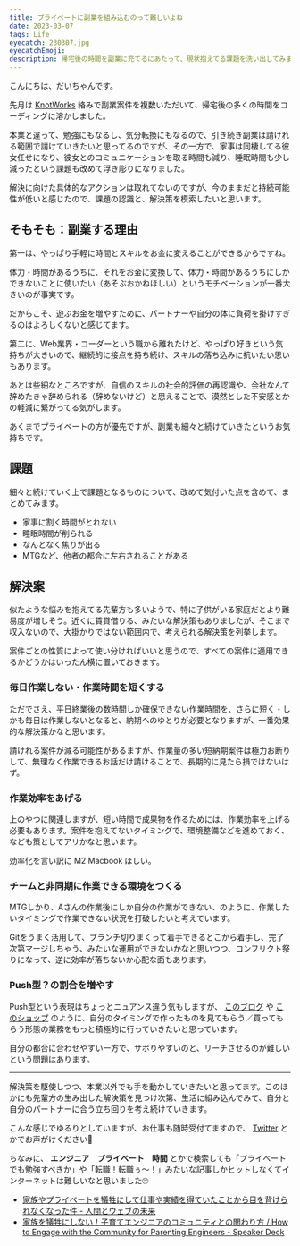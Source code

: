 ```yaml
---
title: プライベートに副業を組み込むのって難しいよね
date: 2023-03-07
tags: Life
eyecatch: 230307.jpg
eyecatchEmoji:
description: 帰宅後の時間を副業に充てるにあたって、現状抱えてる課題を洗い出してみました。
---
```


こんにちは、だいちゃんです。

先月は [KnotWorks](https://knot3.work/) 絡みで副業案件を複数いただいて、帰宅後の多くの時間をコーディングに溶かしました。

本業と違って、勉強にもなるし、気分転換にもなるので、引き続き副業は請けれる範囲で請けていきたいと思ってるのですが、その一方で、家事は同棲してる彼女任せになり、彼女とのコミュニケーションを取る時間も減り、睡眠時間も少し減ったという課題も改めて浮き彫りになりました。

解決に向けた具体的なアクションは取れてないのですが、今のままだと持続可能性が低いと感じたので、課題の認識と、解決策を模索したいと思います。

## そもそも：副業する理由

第一は、やっぱり手軽に時間とスキルをお金に変えることができるからですね。

体力・時間があるうちに、それをお金に変換して、体力・時間があるうちにしかできないことに使いたい（あそぶおかねほしい）というモチベーションが一番大きいのが事実です。

だからこそ、遊ぶお金を増やすために、パートナーや自分の体に負荷を掛けすぎるのはよろしくないと感じてます。

第二に、Web業界・コーダーという職から離れたけど、やっぱり好きという気持ちが大きいので、継続的に接点を持ち続け、スキルの落ち込みに抗いたい思いもあります。

あとは些細なところですが、自信のスキルの社会的評価の再認識や、会社なんて辞めたきゃ辞められる（辞めないけど）と思えることで、漠然とした不安感とかの軽減に繋がってる気がします。

あくまでプライベートの方が優先ですが、副業も細々と続けていきたというお気持ちです。


## 課題

細々と続けていく上で課題となるものについて、改めて気付いた点を含めて、まとめてみます。

* 家事に割く時間がとれない
* 睡眠時間が削られる
* なんとなく焦りが出る
* MTGなど、他者の都合に左右されることがある


## 解決案

似たような悩みを抱えてる先輩方も多いようで、特に子供がいる家庭だとより難易度が増しそう。近くに賃貸借りる、みたいな解決策もありましたが、そこまで収入ないので、大掛かりではない範囲内で、考えられる解決策を列挙します。

案件ごとの性質によって使い分ければいいと思うので、すべての案件に適用できるかどうかはいったん横に置いておきます。


### 毎日作業しない・作業時間を短くする

ただでさえ、平日終業後の数時間しか確保できない作業時間を、さらに短く・しかも毎日は作業しないとなると、納期へのゆとりが必要となりますが、一番効果的な解決策かなと思います。

請けれる案件が減る可能性があるますが、作業量の多い短納期案件は極力お断りして、無理なく作業できるお話だけ請けることで、長期的に見たら損ではないはず。


### 作業効率をあげる

上のやつに関連しますが、短い時間で成果物を作るためには、作業効率を上げる必要もあります。案件を抱えてないタイミングで、環境整備などを進めておく、なども策としてアリかなと思います。

効率化を言い訳に M2 Macbook ほしい。


### チームと非同期に作業できる環境をつくる

MTGしかり、Aさんの作業後にしか自分の作業ができない、のように、作業したいタイミングで作業できない状況を打破したいと考えています。

Gitをうまく活用して、ブランチ切りまくって着手できるとこから着手し、完了次第マージしちゃう、みたいな運用ができないかなと思いつつ、コンフリクト祭りになって、逆に効率が落ちないか心配な面もあります。


### Push型？の割合を増やす

Push型という表現はちょっとニュアンス違う気もしますが、 [このブログ](https://blog.udcxx.me/) や [このショップ](https://udcxx.stores.jp/) のように、自分のタイミングで作ったものを見てもらう／買ってもらう形態の業務をもっと積極的に行っていきたいと思っています。

自分の都合に合わせやすい一方で、サボりやすいのと、リーチさせるのが難しいという問題はあります。

---

解決策を駆使しつつ、本業以外でも手を動かしていきたいと思ってます。このほかにも先輩方の生み出した解決策を見つけ次第、生活に組み込んでみて、自分と自分のパートナーに合う立ち回りを考え続けていきます。

こんな感じでゆるりとしていますが、お仕事も随時受付てますので、 [Twitter](https://twitter.com/udc_xx) とかでお声がけください🙏

ちなみに、 **エンジニア　プライベート　時間** とかで検索しても「プライベートでも勉強すべきか」や「転職！転職ぅ～！」みたいな記事しかヒットしなくてインターネットは難しいなと思いました🙄

* [家族やプライベートを犠牲にして仕事や実績を得ていたことから目を背けられなくなった件 - 人間とウェブの未来](https://hb.matsumoto-r.jp/entry/2021/11/12/110219)
* [家族を犠牲にしない！子育てエンジニアのコミュニティとの関わり方 / How to Engage with the Community for Parenting Engineers - Speaker Deck](https://speakerdeck.com/takaking22/how-to-engage-with-the-community-for-parenting-engineers)